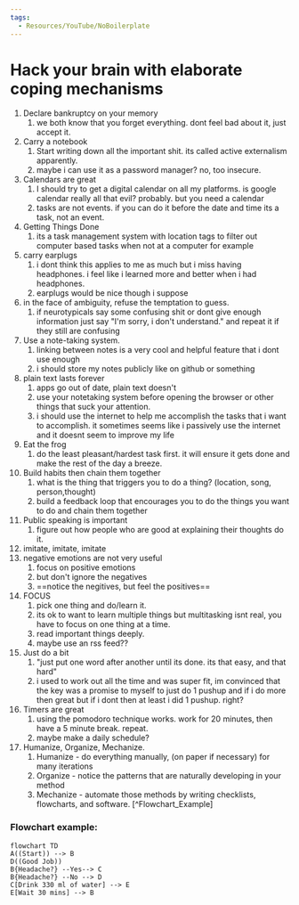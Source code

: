 ```yaml
---
tags:
  - Resources/YouTube/NoBoilerplate
---
```


# Hack your brain with elaborate coping mechanisms
1. Declare bankruptcy on your memory
	1. we both know that you forget everything. dont feel bad about it, just accept it.
2. Carry a notebook
	1. Start writing down all the important shit. its called active externalism apparently.
	2. maybe i can use it as a password manager? no, too insecure.
3. Calendars are great
	1. I should try to get a digital calendar on all my platforms. is google calendar really all that evil? probably. but you need a calendar
	2. tasks are not events. if you can do it before the date and time its a task, not an event.
4. Getting Things Done
	1. its a task management system with location tags to filter out computer based tasks when not at a computer for example
5. carry earplugs
	1. i dont think this applies to me as much but i miss having headphones. i feel like i learned more and better when i had headphones.
	2. earplugs would be nice though i suppose
6. in the face of ambiguity, refuse the temptation to guess.
	1. if neurotypicals say some confusing shit or dont give enough information just say "I'm sorry, i don't understand." and repeat it if they still are confusing
7. Use a note-taking system.
	1. linking between notes is a very cool and helpful feature that i dont use enough
	2. i should store my notes publicly like on github or something
8. plain text lasts forever
	1. apps go out of date, plain text doesn't 
	2. use your notetaking system before opening the browser or other things that suck your attention.
	3. i should use the internet to help me accomplish the tasks that i want to accomplish. it sometimes seems like i passively use the internet and it doesnt seem to improve my life
9. Eat the frog
	1. do the least pleasant/hardest task first. it will ensure it gets done and make the rest of the day a breeze.
10. Build habits then chain them together
	1. what is the thing that triggers you to do a thing? (location, song, person,thought)
	2. build a feedback loop that encourages you to do the things you want to do and chain them together
11. Public speaking is important
	1. figure out how people who are good at explaining their thoughts do it.
12. imitate, imitate, imitate
13. negative emotions are not very useful
	1. focus on positive emotions
	2. but don't ignore the negatives
	3. ==notice the negitives, but feel the positives==
14. FOCUS
	1. pick one thing and do/learn it.
	2. its ok to want to learn multiple things but multitasking isnt real, you have to focus on one thing at a time.
	3. read important things deeply. 
	4. maybe use an rss feed??
15. Just do a bit
	1. "just put one word after another until its done. its that easy, and that hard"
	2. i used to work out all the time and was super fit, im convinced that the key was a promise to myself to just do 1 pushup and if i do more then great but if i dont then at least i did 1 pushup. right?
16. Timers are great
	1. using the pomodoro technique works. work for 20 minutes, then have a 5 minute break. repeat.
	2. maybe make a daily schedule?
17. Humanize, Organize, Mechanize.
	1. Humanize - do everything manually, (on paper if necessary) for many iterations
	2. Organize - notice the patterns that are naturally developing in your method
	3. Mechanize - automate those methods by writing checklists, flowcharts, and software. [^Flowchart_Example]

### Flowchart example:
```mermaid
flowchart TD
A((Start)) --> B
D((Good Job))
B{Headache?} --Yes--> C
B{Headache?} --No --> D
C[Drink 330 ml of water] --> E
E[Wait 30 mins] --> B
```
